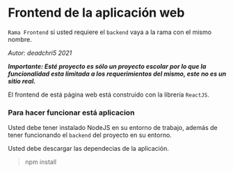 # Frontend de la aplicación web

`Rama Frontend` si usted requiere el `backend` vaya a la rama con el mismo nombre.

*Autor: deadchri5 2021*

***Importante: Esté proyecto es sólo un proyecto escolar por lo que la funcionalidad esta limitada a los requerimientos del mismo, este no es un sitio real.***

El frontend de está página web está construido con la librería `ReactJS`.

### Para hacer funcionar está aplicacion

Usted debe tener instalado NodeJS en su entorno de trabajo, además de tener funcionando el `backend` del proyecto en su entorno.

Usted debe descargar las dependecias de la aplicación.
> npm install